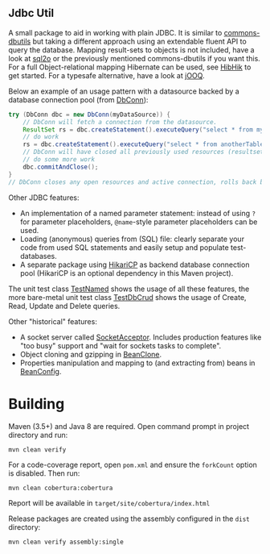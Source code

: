 Jdbc Util
--------

A small package to aid in working with plain JDBC. 
It is similar to [commons-dbutils](http://commons.apache.org/proper/commons-dbutils/index.html)
but taking a different approach using an extendable fluent API to query the database.
Mapping result-sets to objects is not included, have a look at [sql2o](http://www.sql2o.org/) or the previously mentioned commons-dbutils if you want this. For a full Object-relational mapping Hibernate can be used, see [HibHik](https://github.com/intercommit/hibhik) to get started. For a typesafe alternative, have a look at [jOOQ](http://www.jooq.org/). 

Below an example of an usage pattern with a datasource backed by a database connection pool (from [DbConn](./src/main/java/nl/fw/util/jdbc/DbConn.java)):
```java
try (DbConn dbc = new DbConn(myDataSource)) {
	// DbConn will fetch a connection from the datasource.
	ResultSet rs = dbc.createStatement().executeQuery("select * from myTable").getResulSet();
	// do work 
	rs = dbc.createStatement().executeQuery("select * from anotherTable").getResulSet();
	// DbConn will have closed all previously used resources (resultset and statement)
	// do some more work
	dbc.commitAndClose();
}
// DbConn closes any open resources and active connection, rolls back before closing if needed.
```
Other JDBC features:
 * An implementation of a named parameter statement: instead of using `?` for parameter placeholders, `@name`-style parameter placeholders can be used.
 * Loading (anonymous) queries from (SQL) file: clearly separate your code from used SQL statements and easily setup and populate test-databases.   
 * A separate package using [HikariCP](https://github.com/brettwooldridge/HikariCP) as backend database connection pool (HikariCP is an optional dependency in this Maven project).

The unit test class [TestNamed](./src/test/java/nl/fw/util/jdbc/TestNamed.java) shows the usage of all these features, 
the more bare-metal unit test class [TestDbCrud](./src/test/java/nl/fw/util/jdbc/TestDbCrud.java) shows the usage of Create, Read, Update and Delete queries.

Other "historical" features:
 * A socket server called [SocketAcceptor](./src/main/java/nl/fw/util/socket/SocketAcceptor.java). Includes production features like "too busy" support and "wait for sockets tasks to complete". 
 * Object cloning and gzipping in [BeanClone](./src/main/java/nl/fw/util/BeanClone.java).
 * Properties manipulation and mapping to (and extracting from) beans in [BeanConfig](./src/main/java/nl/fw/util/BeanConfig.java). 
 
# Building
 
Maven (3.5+) and Java 8 are required.
Open command prompt in project directory and run:
```
mvn clean verify
```
For a code-coverage report, open `pom.xml` and ensure the `forkCount` option is disabled. Then run:
```
mvn clean cobertura:cobertura
```
Report will be available in `target/site/cobertura/index.html`

Release packages are created using the assembly configured in the `dist` directory:
```
mvn clean verify assembly:single
```
